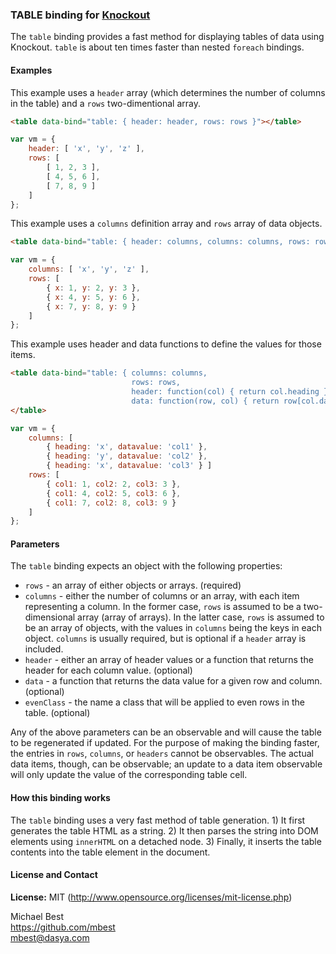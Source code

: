 ### **TABLE** binding for [Knockout](http://knockoutjs.com/)

The `table` binding provides a fast method for displaying tables of data using Knockout. `table` is about ten times faster than nested `foreach` bindings.

#### Examples

This example uses a `header` array (which determines the number of columns in the table) and a `rows` two-dimentional array.

```html
<table data-bind="table: { header: header, rows: rows }"></table>
```

```javascript
var vm = {
    header: [ 'x', 'y', 'z' ],
    rows: [
        [ 1, 2, 3 ],
        [ 4, 5, 6 ],
        [ 7, 8, 9 ]
    ]
};
```

This example uses a `columns` definition array and `rows` array of data objects.

```html
<table data-bind="table: { header: columns, columns: columns, rows: rows }"></table>
```

```javascript
var vm = {
    columns: [ 'x', 'y', 'z' ],
    rows: [
        { x: 1, y: 2, y: 3 },
        { x: 4, y: 5, y: 6 },
        { x: 7, y: 8, y: 9 }
    ]
};
```

This example uses header and data functions to define the values for those items.

```html
<table data-bind="table: { columns: columns,
                           rows: rows,
                           header: function(col) { return col.heading },
                           data: function(row, col) { return row[col.datavalue] } }">
</table>
```

```javascript
var vm = {
    columns: [
        { heading: 'x', datavalue: 'col1' },
        { heading: 'y', datavalue: 'col2' },
        { heading: 'x', datavalue: 'col3' } ]
    rows: [
        { col1: 1, col2: 2, col3: 3 },
        { col1: 4, col2: 5, col3: 6 },
        { col1: 7, col2: 8, col3: 9 }
    ]
};
```

#### Parameters

The `table` binding expects an object with the following properties:

* `rows` - an array of either objects or arrays. (required)
* `columns` - either the number of columns or an array, with each item representing a column. In the former case, `rows` is assumed to be a two-dimensional array (array of arrays). In the latter case, `rows` is assumed to be an array of objects, with the values in `columns` being the keys in each object. `columns` is usually required, but is optional if a `header` array is included.
* `header` - either an array of header values or a function that returns the header for each column value. (optional)
* `data` - a function that returns the data value for a given row and column. (optional)
* `evenClass` - the name a class that will be applied to even rows in the table. (optional)

Any of the above parameters can be an observable and will cause the table to be regenerated if updated. For the purpose of making the binding faster, the entries in `rows`, `columns`, or `headers` cannot be observables. The actual data items, though, can be observable; an update to a data item observable will only update the value of the corresponding table cell.

#### How this binding works

The `table` binding uses a very fast method of table generation. 1) It first generates the table HTML as a string. 2) It then parses the string into DOM elements using `innerHTML` on a detached node. 3) Finally, it inserts the table contents into the table element in the document.

#### License and Contact

**License:** MIT (http://www.opensource.org/licenses/mit-license.php)

Michael Best<br>
https://github.com/mbest<br>
mbest@dasya.com
